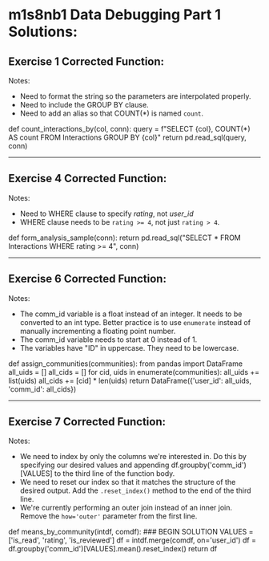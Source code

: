 # m1s8nb1 Data Debugging Part 1 Solutions:

## Exercise 1 Corrected Function:

Notes:
- Need to format the string so the parameters are interpolated properly.
- Need to include the GROUP BY clause.
- Need to add an alias so that COUNT(*) is named `count`.

def count_interactions_by(col, conn):
    query = f"SELECT {col}, COUNT(*) AS count FROM Interactions GROUP BY {col}"
    return pd.read_sql(query, conn)


------------------------------------------------------


## Exercise 4 Corrected Function:

Notes:
- Need to WHERE clause to specify *rating*, not *user_id*
- WHERE clause needs to be `rating >= 4`, not just `rating > 4`.

def form_analysis_sample(conn):
    return pd.read_sql("SELECT * FROM Interactions WHERE rating >= 4", conn)


------------------------------------------------------


## Exercise 6 Corrected Function:

Notes:
- The comm_id variable is a float instead of an integer.
  It needs to be converted to an int type.
  Better practice is to use `enumerate` instead of manually
  incrementing a floating point number.
- The comm_id variable needs to start at 0 instead of 1.
- The variables have "ID" in uppercase. They need to be
  lowercase.

def assign_communities(communities):
    from pandas import DataFrame
    all_uids = []
    all_cids = []
    for cid, uids in enumerate(communities):
        all_uids += list(uids)
        all_cids += [cid] * len(uids)
    return DataFrame({'user_id': all_uids, 'comm_id': all_cids})


------------------------------------------------------


## Exercise 7 Corrected Function: 

Notes:
- We need to index by only the columns we're interested in.
  Do this by specifying our desired values and appending
  df.groupby('comm_id')[VALUES] to the third line of the
  function body.
- We need to reset our index so that it matches the
  structure of the desired output. Add the `.reset_index()`
  method to the end of the third line.
- We're currently performing an outer join instead of an
  inner join. Remove the `how='outer'` parameter from the
  first line.

def means_by_community(intdf, comdf):
    ### BEGIN SOLUTION
    VALUES = ['is_read', 'rating', 'is_reviewed']
    df = intdf.merge(comdf, on='user_id')
    df = df.groupby('comm_id')[VALUES].mean().reset_index()
    return df

